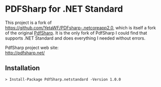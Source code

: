 # PDFSharp for .NET Standard

This project is a fork of https://github.com/YetaWF/PDFsharp-.netcoreapp2.0, which is itself a fork of the original [PdfSharp](https://github.com/empira/PDFsharp).
It is the only fork of PdfSharp I could find that supports .NET Standard and does everything I needed without errors.

PdfSharp project web site:  
http://pdfsharp.net/

## Installation

```
> Install-Package PdfSharp.netstandard -Version 1.0.0
```
